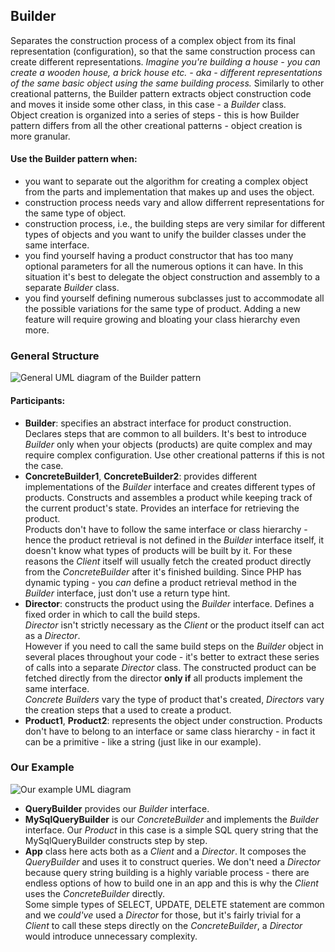 ## Builder

Separates the construction process of a complex object from its final
representation (configuration), so that the same construction process can
create different representations. _Imagine you're building a house - you
can create a wooden house, a brick house etc. - aka - different representations
of the same basic object using the same building process._
Similarly to other creational patterns, the Builder pattern extracts object 
construction code and moves it inside some other class, in this case - a 
_Builder_ class.  
Object creation is organized into a series of steps - this is how Builder pattern differs
from all the other creational patterns - object creation is more granular.

#### Use the Builder pattern when:

- you want to separate out the algorithm for creating a complex object from the
  parts and implementation that makes up and uses the object.
- construction process needs vary and allow differrent representations
  for the same type of object.
- construction process, i.e., the building steps are very similar for different
  types of objects and you want to unify the builder classes under the same interface.
- you find yourself having a product constructor that has too many optional
  parameters for all the numerous options it can have. In this situation it's 
  best to delegate the object construction and assembly to a separate _Builder_ class.
- you find yourself defining numerous subclasses just to accommodate all the
  possible variations for the same type of product. Adding a new feature will require
  growing and bloating your class hierarchy even more.

### General Structure

![General UML diagram of the Builder pattern][1]

#### Participants:

- **Builder**: specifies an abstract interface for product construction.
  Declares steps that are common to all builders. It's best to introduce
  _Builder_ only when your objects (products) are quite complex and may require
  complex configuration. Use other creational patterns if this is not the
  case.
- **ConcreteBuilder1**, **ConcreteBuilder2**: provides different implementations
  of the _Builder_ interface and creates different types of products. Constructs
  and assembles a product while keeping track of the current product's state.
  Provides an interface for retrieving the product.  
  Products don't have to follow the same interface or class hierarchy - hence the product
  retrieval is not defined in the _Builder_ interface itself, it doesn't know
  what types of products will be built by it. For these reasons the _Client_ itself will
  usually fetch the created product directly from the _ConcreteBuilder_ after it's
  finished building. Since PHP has dynamic typing - you _can_ define a product
  retrieval method in the _Builder_ interface, just don't use a return type hint.
- **Director**: constructs the product using the _Builder_ interface. Defines
  a fixed order in which to call the build steps.  
  _Director_ isn't strictly necessary as the _Client_ or the product itself can
  act as a _Director_.  
  However if you need to call the same build steps on the _Builder_ object in
  several places throughout your code - it's better to extract these series of calls 
  into a separate _Director_ class.
  The constructed product can be fetched directly from the director **only if** all 
  products implement the same interface.  
  _Concrete Builders_ vary the type of product that's created, _Directors_ vary
  the creation steps that a used to create a product.
- **Product1**, **Product2**: represents the object under construction. Products don't
  have to belong to an interface or same class hierarchy - in fact it can be
  a primitive - like a string (just like in our example).

### Our Example

![Our example UML diagram][2]

- **QueryBuilder** provides our _Builder_ interface.  
- **MySqlQueryBuilder** is our _ConcreteBuilder_ and implements the _Builder_
  interface. Our _Product_ in this case is a simple SQL query string that the MySqlQueryBuilder
  constructs step by step.
- **App** class here acts both as a _Client_ and a _Director_. It composes
  the _QueryBuilder_ and uses it to construct queries. We don't need a _Director_
  because query string building is a highly variable process - there are endless
  options of how to build one in an app and this is why the _Client_ uses the _ConcreteBuilder_ directly.  
  Some simple types of SELECT, UPDATE, DELETE statement are common and we _could've_ used
  a _Director_ for those, but it's fairly trivial for a _Client_ to call these steps directly on the
  _ConcreteBuilder_, a _Director_ would introduce unnecessary complexity.

[1]: https://i.ibb.co/5vYf87M/Screenshot-2019-08-12-02-59-41.png
[2]: https://i.ibb.co/GM1V2V7/Builder-Example.png 
